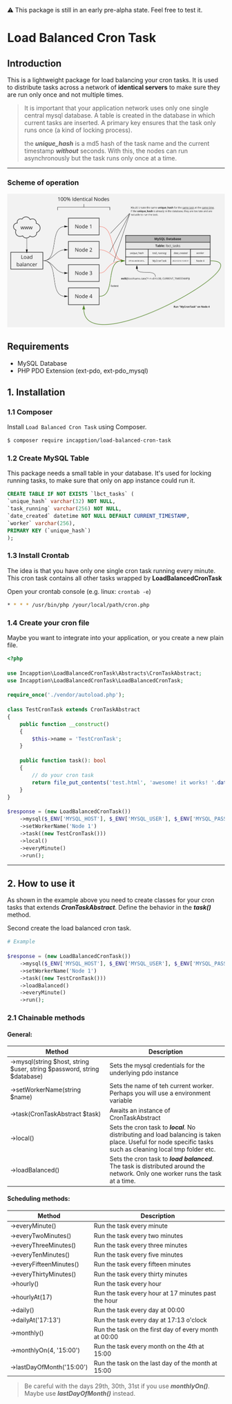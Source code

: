 :warning: This package is still in an early pre-alpha state. Feel free to test it.
# Load Balanced Cron Task

## Introduction
This is a lightweight package for load balancing your cron tasks. It is used to distribute tasks 
across a network of **identical servers** to make sure they are run only once and not multiple times. 
>It is important that your application network uses only one single central mysql database. 
A table is created in the database in which current tasks are inserted. 
A primary key ensures that the task only runs once (a kind of locking process).
> 
> the ***unique_hash*** is a md5 hash of the task name and the current timestamp ***without*** seconds. With this, the nodes can run asynchronously but the task runs only once at a time.

---

### Scheme of operation

![alt text](scheme.png)

## Requirements
- MySQL Database
- PHP PDO Extension (ext-pdo, ext-pdo_mysql)

## 1. Installation

### 1.1 Composer

Install `Load Balanced Cron Task` using Composer.

```bash
$ composer require incapption/load-balanced-cron-task
```

### 1.2 Create MySQL Table

This package needs a small table in your database. 
It's used for locking running tasks, to make sure that only on app instance could run it.

```sql
CREATE TABLE IF NOT EXISTS `lbct_tasks` (
`unique_hash` varchar(32) NOT NULL,
`task_running` varchar(256) NOT NULL,
`date_created` datetime NOT NULL DEFAULT CURRENT_TIMESTAMP,
`worker` varchar(256),
PRIMARY KEY (`unique_hash`)
);
```

### 1.3 Install Crontab

The idea is that you have only one single cron task running every minute. 
This cron task contains all other tasks wrapped by **LoadBalancedCronTask**

Open your crontab console (e.g. linux: ```crontab -e```)
```bash
* * * * /usr/bin/php /your/local/path/cron.php
```

### 1.4 Create your cron file

Maybe you want to integrate into your application, or you create a new plain file.

```php
<?php

use Incapption\LoadBalancedCronTask\Abstracts\CronTaskAbstract;
use Incapption\LoadBalancedCronTask\LoadBalancedCronTask;

require_once('./vendor/autoload.php');

class TestCronTask extends CronTaskAbstract
{
    public function __construct()
    {
        $this->name = 'TestCronTask';
    }

    public function task(): bool
    {
        // do your cron task
        return file_put_contents('test.html', 'awesome! it works! '.date('Y-m-d H:i:s', time()));
    }
}

$response = (new LoadBalancedCronTask())
    ->mysql($_ENV['MYSQL_HOST'], $_ENV['MYSQL_USER'], $_ENV['MYSQL_PASSWORD'], $_ENV['MYSQL_DATABASE'])
    ->setWorkerName('Node 1')
    ->task((new TestCronTask()))
    ->local()
    ->everyMinute()
    ->run();

```
___

## 2. How to use it

As shown in the example above you need to create classes for your cron tasks that extends ***CronTaskAbstract***. 
Define the behavior in the ***task()*** method.

Second create the load balanced cron task.

```php
# Example
 
$response = (new LoadBalancedCronTask())
    ->mysql($_ENV['MYSQL_HOST'], $_ENV['MYSQL_USER'], $_ENV['MYSQL_PASSWORD'], $_ENV['MYSQL_DATABASE'])
    ->setWorkerName('Node 1')
    ->task((new TestCronTask()))
    ->loadBalanced()
    ->everyMinute()
    ->run();
```

### 2.1 Chainable methods

#### General:

| Method | Description |
| ----------- | ----------- |
| ->mysql(string $host, string $user, string $password, string $database) | Sets the mysql credentials for the underlying pdo instance |
| ->setWorkerName(string $name) | Sets the name of teh current worker. Perhaps you will use a environment variable |
| ->task(CronTaskAbstract $task) | Awaits an instance of CronTaskAbstract |
| ->local() | Sets the cron task to ***local***. No distributing and load balancing is taken place. Useful for node specific tasks such as cleaning local tmp folder etc. |
| ->loadBalanced() | Sets the cron task to ***load balanced***. The task is distributed around the network. Only one worker runs the task at a time. |

#### Scheduling methods:

| Method | Description |
| ----------- | ----------- |
| ->everyMinute() | Run the task every minute |
| ->everyTwoMinutes() | Run the task every two minutes |
| ->everyThreeMinutes() | Run the task every three minutes |
| ->everyTenMinutes() | Run the task every five minutes |
| ->everyFifteenMinutes() | Run the task every fifteen minutes |
| ->everyThirtyMinutes() | Run the task every thirty minutes |
| ->hourly() | Run the task every hour |
| ->hourlyAt(17) | Run the task every hour at 17 minutes past the hour |
| ->daily() | Run the task every day at 00:00 |
| ->dailyAt('17:13') | Run the task every day at 17:13 o'clock |
| ->monthly() | Run the task on the first day of every month at 00:00 |
| ->monthlyOn(4, '15:00') | Run the task every month on the 4th at 15:00 |
| ->lastDayOfMonth('15:00') | Run the task on the last day of the month at 15:00 |

> Be careful with the days 29th, 30th, 31st if you use ***monthlyOn()***. Maybe use ***lastDayOfMonth()*** instead.